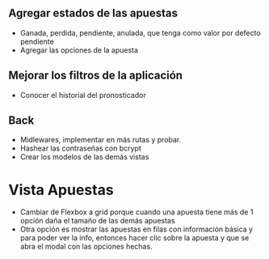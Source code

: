 ## Agregar estados de las apuestas
 - Ganada, perdida, pendiente, anulada, que tenga como valor por defecto pendiente
 - Agregar las opciones de la apuesta

## Mejorar los filtros de la aplicación
- Conocer el historial del pronosticador

## Back
- Midlewares, implementar en más rutas y probar.
- Hashear las contraseñas con bcrypt
- Crear los modelos de las demás vistas

# Vista Apuestas
- Cambiar de Flexbox a grid porque cuando una apuesta tiene más de 1 opción daña el tamaño de las demás apuestas
- Otra opción es mostrar las apuestas en filas con información básica y para poder ver la info, entonces hacer clic sobre la apuesta y que se abra el modal con las opciones hechas.